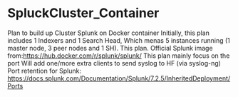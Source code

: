 # SpluckCluster_Container
Plan to build up Cluster Splunk on Docker container
Initially, this plan includes 1 Indexers and 1 Search Head, Which menas 5 instances running (1 master node, 3 peer nodes and 1 SH). This plan.
Official Splunk image from:https://hub.docker.com/r/splunk/splunk/
This plan mainly focus on the port
Will add one/more extra clients to send syslog to HF (via syslog-ng)
Port retention for Splunk: https://docs.splunk.com/Documentation/Splunk/7.2.5/InheritedDeployment/Ports
